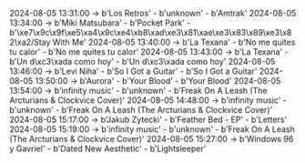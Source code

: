 2024-08-05 13:31:00 -> b'Los Retros' - b'unknown' - b'Amtrak'
2024-08-05 13:34:00 -> b'Miki Matsubara' - b'Pocket Park' - b'\xe7\x9c\x9f\xe5\xa4\x9c\xe4\xb8\xad\xe3\x81\xae\xe3\x83\x89\xe3\x82\xa2/Stay With Me'
2024-08-05 13:40:00 -> b'La Texana' - b'No me quites tu calor' - b'No me quites tu calor'
2024-08-05 13:43:00 -> b'La Texana' - b'Un d\xc3\xada como hoy' - b'Un d\xc3\xada como hoy'
2024-08-05 13:46:00 -> b'Levi Niha' - b'So I Got a Guitar' - b'So I Got a Guitar'
2024-08-05 13:50:00 -> b'Aurora' - b'Your Blood' - b'Your Blood'
2024-08-05 13:54:00 -> b'infinity music' - b'unknown' - b'Freak On A Leash (The Arcturians & Clockvice Cover)'
2024-08-05 14:48:00 -> b'infinity music' - b'unknown' - b'Freak On A Leash (The Arcturians & Clockvice Cover)'
2024-08-05 15:17:00 -> b'Jakub Zytecki' - b'Feather Bed - EP' - b'Letters'
2024-08-05 15:19:00 -> b'infinity music' - b'unknown' - b'Freak On A Leash (The Arcturians & Clockvice Cover)'
2024-08-05 15:27:00 -> b'Windows 96 y Gavriel' - b'Dated New Aesthetic' - b'Lightsleeper'
